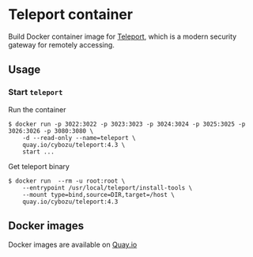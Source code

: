Teleport container
==================

Build Docker container image for [Teleport][], which  is a modern security gateway for remotely accessing.


Usage
-----

### Start `teleport`

Run the container

```console
$ docker run -p 3022:3022 -p 3023:3023 -p 3024:3024 -p 3025:3025 -p 3026:3026 -p 3080:3080 \
    -d --read-only --name=teleport \
    quay.io/cybozu/teleport:4.3 \
    start ...
```

Get teleport binary

```console
$ docker run  --rm -u root:root \
    --entrypoint /usr/local/teleport/install-tools \
    --mount type=bind,source=DIR,target=/host \
    quay.io/cybozu/teleport:4.3
```

[Teleport]: https://github.com/gravitational/teleport

Docker images
-------------

Docker images are available on [Quay.io](https://quay.io/repository/cybozu/teleport)
